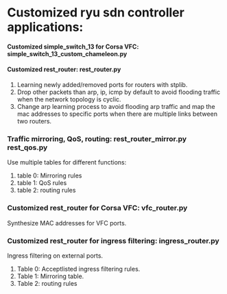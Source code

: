 # Customized ryu sdn controller applications:

#### Customized simple_switch_13 for Corsa VFC: simple_switch_13_custom_chameleon.py

#### Customized rest_router: rest_router.py

1. Learning newly added/removed ports for routers with stplib.
2. Drop other packets than arp, ip, icmp by default to avoid flooding traffic when the network topology is cyclic.
3. Change arp learning process to avoid flooding arp traffic and map the mac addresses to specific ports when there are multiple links between two routers.

### Traffic mirroring, QoS, routing: rest_router_mirror.py  rest_qos.py

Use multiple tables for different functions:
1. table 0: Mirroring rules
2. table 1: QoS rules
3. table 2: routing rules

### Customized rest_router for Corsa VFC: vfc_router.py

Synthesize MAC addresses for VFC ports.

### Customized rest_router for ingress filtering: ingress_router.py

Ingress filtering on external ports. 

1. Table 0: Acceptlisted ingress filtering rules.
2. Table 1: Mirroring table.
3. Table 2: routing rules

